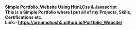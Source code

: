 <b> Simple Portfolio_Website Using Html,Css & Javascript<br>
This is a Simple Portfolio where I put all of my Projects, Skills, Certifications etc.<br>
Link:- https://arnamghosh5.github.io/Portfolio_Website/</b>
